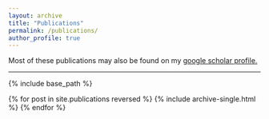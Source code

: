 ```yaml
---
layout: archive
title: "Publications"
permalink: /publications/
author_profile: true
---
```

Most of these publications may also be found on my <u><a href="https://scholar.google.com/citations?user=jvubDjMAAAAJ&hl=en&oi=ao">google scholar profile</a>.</u>

---
{% include base_path %}

{% for post in site.publications reversed %}
  {% include archive-single.html %}
{% endfor %}
